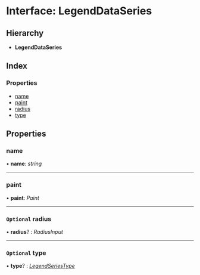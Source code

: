 # Interface: LegendDataSeries

## Hierarchy

* **LegendDataSeries**

## Index

### Properties

* [name](legenddataseries.md#name)
* [paint](legenddataseries.md#paint)
* [radius](legenddataseries.md#optional-radius)
* [type](legenddataseries.md#optional-type)

## Properties

###  name

• **name**: *string*

___

###  paint

• **paint**: *Paint*

___

### `Optional` radius

• **radius**? : *RadiusInput*

___

### `Optional` type

• **type**? : *[LegendSeriesType](../enums/legendseriestype.md)*
